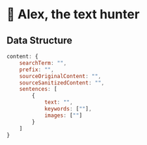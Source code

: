 # 📰 **Alex**, the text hunter

## Data Structure

```js
content: {
    searchTerm: "",
    prefix: "",
    sourceOriginalContent: "",
    sourceSanitizedContent: "",
    sentences: [
        {
            text: "",
            keywords: [""],
            images: [""]
        }
    ]
}
```